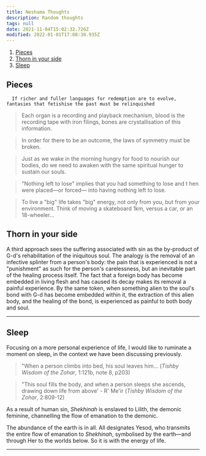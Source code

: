 ```yaml
---
title: Neshama Thoughts
description: Random thoughts
tags: null
date: 2021-11-04T15:02:32.726Z
modified: 2022-01-01T17:08:30.935Z
---
```


1. [Pieces](#pieces)
2. [Thorn in your side](#thorn-in-your-side)
3. [Sleep](#sleep)

## Pieces

      If richer and fuller languages for redemption are to evolve, fantasies that fetishise the past must be relinquished

> Each organ is a recording and playback mechanism, blood is the recording tape with iron filings, bones are crystallisation of this information.

> In order for there to be an outcome, the laws of symmetry must be broken.

> Just as we wake in the morning hungry for food to nourish our bodies, do we need to awaken with the same spiritual hunger to sustain our souls.

> "Nothing left to lose" implies that you had something to lose and t hen were placed&mdash;or forced&mdash; into having nothing left to lose.

> To live a "big" life takes "big" energy, not only from you, but from your environment. Think of moving a skateboard 1km, versus a car, or an 18-wheeler...

## Thorn in your side

A third approach sees the suffering associated with sin as the by-product of G-d's rehabilitation of the iniquitous soul. The analogy is the removal of an infective splinter from a person's body: the pain that is experienced is not a "punishment" as such for the person's carelessness, but an inevitable part of the healing process itself. The fact that a foreign body has become embedded in living flesh and has caused its decay makes its removal a painful experience. By the same token, when something alien to the soul's bond with G-d has become embedded within it, the extraction of this alien body, and the healing of the bond, is experienced as painful to both body and soul.

---

## Sleep

Focusing on a more personal experience of life, I would like to ruminate a moment on sleep, in the context we have been discussing previously.

> "When a person climbs into bed, his soul leaves him... (_Tishby Wisdom of the Zohar_, 1:121b, note 8, p203)

> "This soul fills the body, and when a person sleeps she ascends, drawing down life from above' - R' Me'ir (_Tishby Wisdom of the Zohar_, 2:809-12)

As a result of human sin, _Shekhinah_ is enslaved to Lilith, the demonic feminine, channelling the flow of emanation to the demonic.

The abundance of the earth is in all. All designates Yesod, who transmits the entire flow of emanation to _Shekhinah_, symbolised by the earth&mdash;and through Her to the worlds below. So it is with the energy of life.

---
